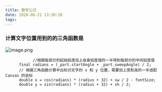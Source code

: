 ```yaml
---
title: 数学公式
date: 2020-06-21 13:38:18
tags:
---
```




### 计算文字位置用到的的三角函数是

![image.png](https://upload-images.jianshu.io/upload_images/4118241-b9dd9bf1120c20a9.png?imageMogr2/auto-orient/strip%7CimageView2/2/w/1240)

```
			//根据每部分的起始弧度加上自身弧度值的一半得到每部分的中间弧度值
      final radians = (_part.startAngle + _part.sweepAngle) / 2;
      // 根据三角函数计算中出标识文字的 x 和 y 位置，需要加上宽和高的一半适配 Canvas 的坐标
      double x = cos(radians) * (radius + 32) + sw / 2 - fontSize;
      double y = sin(radians) * (radius + 32) + sh / 2;
```

